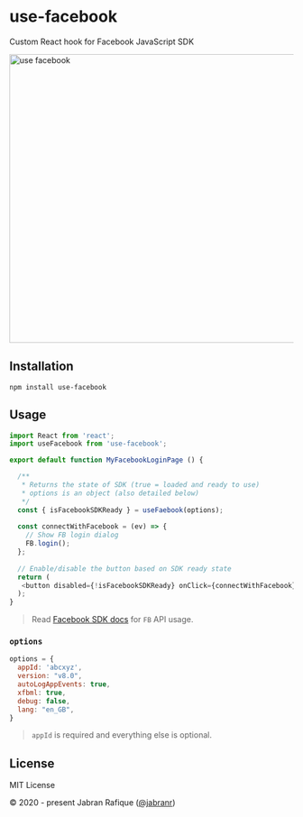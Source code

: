 # use-facebook

Custom React hook for Facebook JavaScript SDK

<img src="https://user-images.githubusercontent.com/2131246/96389389-3d43db80-11a7-11eb-9aed-5f6ea596340b.png" alt="use facebook" width="512px" lazy />


## Installation

```shell
npm install use-facebook
```

## Usage

```js
import React from 'react';
import useFacebook from 'use-facebook';

export default function MyFacebookLoginPage () {

  /**
   * Returns the state of SDK (true = loaded and ready to use)
   * options is an object (also detailed below)
   */
  const { isFacebookSDKReady } = useFaebook(options);
 
  const connectWithFacebook = (ev) => {
    // Show FB login dialog
    FB.login();
  };
  
  // Enable/disable the button based on SDK ready state
  return (
   <button disabled={!isFacebookSDKReady} onClick={connectWithFacebook}>Connect with Facebook</button>
  );
}
```

> Read [Facebook SDK docs](https://developers.facebook.com/docs/graph-api/using-graph-api/using-with-sdks#javascript-sdk) for `FB` API usage.


### `options`

```js
options = {
  appId: 'abcxyz',
  version: "v8.0",
  autoLogAppEvents: true,
  xfbml: true,
  debug: false,
  lang: "en_GB",
}
```

> `appId` is required and everything else is optional.


## License
MIT License

&copy; 2020 - present Jabran Rafique ([@jabranr](https://twitter.com/jabranr))
